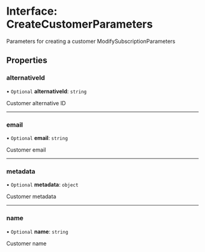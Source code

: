 # Interface: CreateCustomerParameters

Parameters for creating a customer
 ModifySubscriptionParameters

## Properties

### alternativeId

• `Optional` **alternativeId**: `string`

Customer alternative ID

___

### email

• `Optional` **email**: `string`

Customer email

___

### metadata

• `Optional` **metadata**: `object`

Customer metadata

___

### name

• `Optional` **name**: `string`

Customer name
